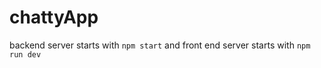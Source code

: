 # chattyApp
backend server starts with ```npm start``` and front end server starts with ```npm run dev```
